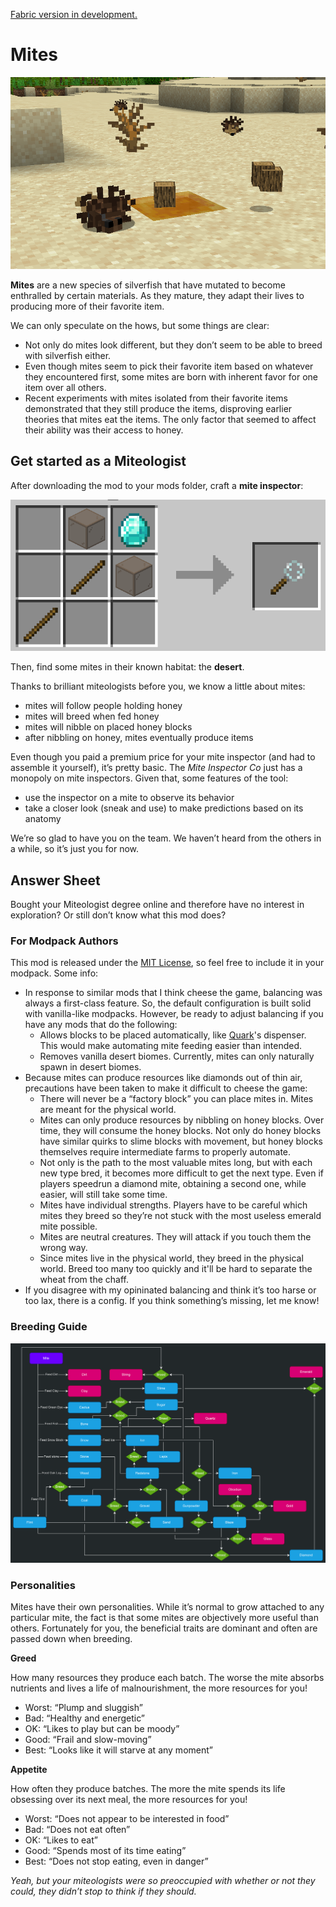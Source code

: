 [Fabric version in development.](https://github.com/Nurdoidz/Mites-Fabric)

# Mites

![A picture of a mite, its resource, and a honey block in a desert.](https://raw.githubusercontent.com/Nurdoidz/Mites/1.20.1/doc/MiteInNature.png)

**Mites** are a new species of silverfish that have mutated to become enthralled by certain materials. As they mature, they adapt their lives to producing more of their favorite item.

We can only speculate on the hows, but some things are clear:

- Not only do mites look different, but they don’t seem to be able to breed with silverfish either.
- Even though mites seem to pick their favorite item based on whatever they encountered first, some mites are born with inherent favor for one item over all others.
- Recent experiments with mites isolated from their favorite items demonstrated that they still produce the items, disproving earlier theories that mites eat the items. The only factor that seemed to affect their ability was their access to honey.

## Get started as a Miteologist

After downloading the mod to your mods folder, craft a **mite inspector**:

![The crafting recipe is two sticks, two browned-stained glass, and a diamond.](https://raw.githubusercontent.com/Nurdoidz/Mites/1.20.1/doc/MiteInspectorRecipe.png)

Then, find some mites in their known habitat: the **desert**.

Thanks to brilliant miteologists before you, we know a little about mites:

- mites will follow people holding honey
- mites will breed when fed honey
- mites will nibble on placed honey blocks
- after nibbling on honey, mites eventually produce items

Even though you paid a premium price for your mite inspector (and had to assemble it yourself), it’s pretty basic. The _Mite Inspector Co_ just has a monopoly on mite inspectors. Given that, some features of the tool:

- use the inspector on a mite to observe its behavior
- take a closer look (sneak and use) to make predictions based on its anatomy

We’re so glad to have you on the team. We haven’t heard from the others in a while, so it’s just you for now.

## Answer Sheet

Bought your Miteologist degree online and therefore have no interest in exploration? Or still don’t know what this mod does?

### For Modpack Authors

This mod is released under the [MIT License](https://raw.githubusercontent.com/Nurdoidz/Mites/1.20.1/LICENSE), so feel free to include it in your modpack. Some info:

- In response to similar mods that I think cheese the game, balancing was always a first-class feature. So, the default configuration is built solid with vanilla-like modpacks. However, be ready to adjust balancing if you have any mods that do the following:
  - Allows blocks to be placed automatically, like [Quark](https://www.curseforge.com/minecraft/mc-mods/quark)'s dispenser. This would make automating mite feeding easier than intended.
  - Removes vanilla desert biomes. Currently, mites can only naturally spawn in desert biomes.
- Because mites can produce resources like diamonds out of thin air, precautions have been taken to make it difficult to cheese the game:
  - There will never be a “factory block” you can place mites in. Mites are meant for the physical world.
  - Mites can only produce resources by nibbling on honey blocks. Over time, they will consume the honey blocks. Not only do honey blocks have similar quirks to slime blocks with movement, but honey blocks themselves require intermediate farms to properly automate.
  - Not only is the path to the most valuable mites long, but with each new type bred, it becomes more difficult to get the next type. Even if players speedrun a diamond mite, obtaining a second one, while easier, will still take some time.
  - Mites have individual strengths. Players have to be careful which mites they breed so they’re not stuck with the most useless emerald mite possible.
  - Mites are neutral creatures. They will attack if you touch them the wrong way.
  - Since mites live in the physical world, they breed in the physical world. Breed too many too quickly and it'll be hard to separate the wheat from the chaff.
- If you disagree with my opininated balancing and think it’s too harse or too lax, there is a config. If you think something’s missing, let me know!

### Breeding Guide

![A flowchart describing how to obtain each mite.](https://raw.githubusercontent.com/Nurdoidz/Mites/1.20.1/doc/MitesInheritance.png)

### Personalities

Mites have their own personalities. While it’s normal to grow attached to any particular mite, the fact is that some mites are objectively more useful than others. Fortunately for you, the beneficial traits are dominant and often are passed down when breeding.

**Greed**

How many resources they produce each batch. The worse the mite absorbs nutrients and lives a life of malnourishment, the more resources for you!

- Worst: “Plump and sluggish”
- Bad: “Healthy and energetic”
- OK: “Likes to play but can be moody”
- Good: “Frail and slow-moving”
- Best: “Looks like it will starve at any moment”

**Appetite**

How often they produce batches. The more the mite spends its life obsessing over its next meal, the more resources for you!

- Worst: “Does not appear to be interested in food”
- Bad: “Does not eat often”
- OK: “Likes to eat”
- Good: “Spends most of its time eating”
- Best: “Does not stop eating, even in danger”

_Yeah, but your miteologists were so preoccupied with whether or not they could, they didn’t stop to think if they should._